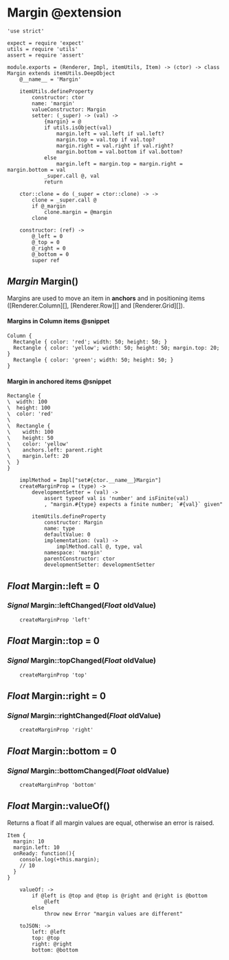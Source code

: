 Margin @extension
=================

	'use strict'

	expect = require 'expect'
	utils = require 'utils'
	assert = require 'assert'

	module.exports = (Renderer, Impl, itemUtils, Item) -> (ctor) -> class Margin extends itemUtils.DeepObject
		@__name__ = 'Margin'

		itemUtils.defineProperty
			constructor: ctor
			name: 'margin'
			valueConstructor: Margin
			setter: (_super) -> (val) ->
				{margin} = @
				if utils.isObject(val)
					margin.left = val.left if val.left?
					margin.top = val.top if val.top?
					margin.right = val.right if val.right?
					margin.bottom = val.bottom if val.bottom?
				else
					margin.left = margin.top = margin.right = margin.bottom = val
				_super.call @, val
				return

		ctor::clone = do (_super = ctor::clone) -> ->
			clone = _super.call @
			if @_margin
				clone.margin = @margin
			clone

		constructor: (ref) ->
			@_left = 0
			@_top = 0
			@_right = 0
			@_bottom = 0
			super ref

*Margin* Margin()
-----------------

Margins are used to move an item in **anchors** and in positioning items
([Renderer.Column][], [Renderer.Row][] and [Renderer.Grid][]).

#### Margins in Column items @snippet

```style
Column {
  Rectangle { color: 'red'; width: 50; height: 50; }
  Rectangle { color: 'yellow'; width: 50; height: 50; margin.top: 20; }
  Rectangle { color: 'green'; width: 50; height: 50; }
}
```

#### Margin in anchored items @snippet

```style
Rectangle {
\  width: 100
\  height: 100
\  color: 'red'
\
\  Rectangle {
\    width: 100
\    height: 50
\    color: 'yellow'
\    anchors.left: parent.right
\    margin.left: 20
\  }
}
```

		implMethod = Impl["set#{ctor.__name__}Margin"]
		createMarginProp = (type) ->
			developmentSetter = (val) ->
				assert typeof val is 'number' and isFinite(val)
				, "margin.#{type} expects a finite number; `#{val}` given"

			itemUtils.defineProperty
				constructor: Margin
				name: type
				defaultValue: 0
				implementation: (val) ->
					implMethod.call @, type, val
				namespace: 'margin'
				parentConstructor: ctor
				developmentSetter: developmentSetter

*Float* Margin::left = 0
------------------------

### *Signal* Margin::leftChanged(*Float* oldValue)

		createMarginProp 'left'

*Float* Margin::top = 0
-----------------------

### *Signal* Margin::topChanged(*Float* oldValue)

		createMarginProp 'top'

*Float* Margin::right = 0
-------------------------

### *Signal* Margin::rightChanged(*Float* oldValue)

		createMarginProp 'right'

*Float* Margin::bottom = 0
--------------------------

### *Signal* Margin::bottomChanged(*Float* oldValue)

		createMarginProp 'bottom'

*Float* Margin::valueOf()
--------------------------

Returns a float if all margin values are equal, otherwise an error is raised.

```
Item {
  margin: 10
  margin.left: 10
  onReady: function(){
  	console.log(+this.margin);
  	// 10
  }
}
```

		valueOf: ->
			if @left is @top and @top is @right and @right is @bottom
				@left
			else
				throw new Error "margin values are different"

		toJSON: ->
			left: @left
			top: @top
			right: @right
			bottom: @bottom
